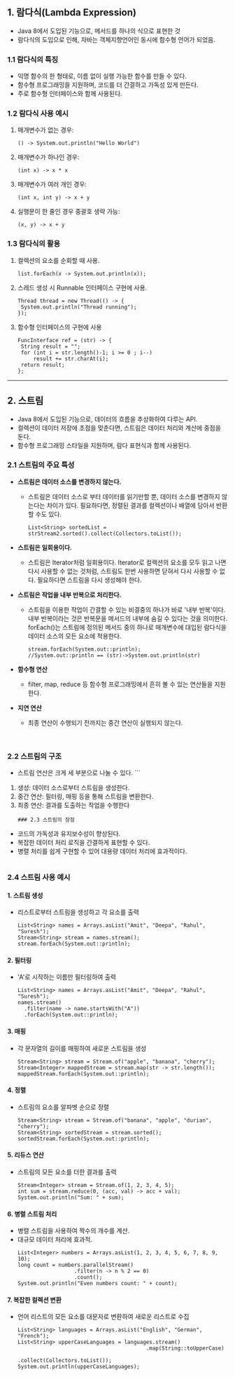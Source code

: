 <h2 id="1-람다식lambda-expression">1. 람다식(Lambda Expression)</h2>
<ul>
<li>Java 8에서 도입된 기능으로, 메서드를 하나의 식으로 표현한 것</li>
<li>람다식의 도입으로 인해, 자바는 객체지향언어인 동시에 함수형 언어가 되었음.</li>
</ul>
<h3 id="11-람다식의-특징">1.1 람다식의 특징</h3>
<ul>
<li>익명 함수의 한 형태로, 이름 없이 실행 가능한 함수를 만들 수 있다.</li>
<li>함수형 프로그래밍을 지원하며, 코드를 더 간결하고 가독성 있게 만든다.</li>
<li>주로 함수형 인터페이스와 함께 사용된다.</li>
</ul>
<h3 id="12-람다식-사용-예시">1.2 람다식 사용 예시</h3>
<ol>
<li><p>매개변수가 없는 경우:</p>
<pre><code class="language-java">() -&gt; System.out.println(&quot;Hello World&quot;)</code></pre>
</li>
<li><p>매개변수가 하나인 경우:</p>
<pre><code class="language-java">(int x) -&gt; x * x</code></pre>
</li>
<li><p>매개변수가 여러 개인 경우:</p>
<pre><code class="language-java">(int x, int y) -&gt; x + y</code></pre>
</li>
<li><p>실행문이 한 줄인 경우 중괄호 생략 가능:</p>
<pre><code class="language-java">(x, y) -&gt; x + y</code></pre>
</li>
</ol>
<h3 id="13-람다식의-활용">1.3 람다식의 활용</h3>
<ol>
<li><p>컬렉션의 요소를 순회할 때 사용.</p>
<pre><code class="language-java">list.forEach(x -&gt; System.out.println(x));</code></pre>
</li>
<li><p>스레드 생성 시 Runnable 인터페이스 구현에 사용.</p>
<pre><code class="language-java">Thread thread = new Thread(() -&gt; {
 System.out.println(&quot;Thread running&quot;);
});</code></pre>
</li>
<li><p>함수형 인터페이스의 구현에 사용</p>
<pre><code class="language-java">FuncInterface ref = (str) -&gt; {
 String result = &quot;&quot;;
 for (int i = str.length()-1; i &gt;= 0 ; i--)
     result += str.charAt(i);
 return result;
};</code></pre>
</li>
</ol>
<hr />
<h2 id="2-스트림">2. 스트림</h2>
<ul>
<li>Java 8에서 도입된 기능으로, 데이터의 흐름을 추상화하여 다루는 API.</li>
<li>컬렉션이 데이터 저장에 초점을 맞춘다면, 스트림은 데이터 처리와 계산에 중점을 둔다.</li>
<li>함수형 프로그래밍 스타일을 지원하며, 람다 표현식과 함께 사용된다.<br />

</li>
</ul>
<h3 id="21-스트림의-주요-특성">2.1 스트림의 주요 특성</h3>
<ul>
<li><p><strong>스트림은 데이터 소스를 변경하지 않는다.</strong></p>
<ul>
<li>스트림은 데이터 소스로 부터 데이터를 읽기만할 뿐, 데이터 소스를 변경하지 않는다는 차이가 있다. 필요하다면, 정렬된 결과를 컬렉션이나 배열에 담아서 반환할 수도 있다.<pre><code>List&lt;String&gt; sortedList = strStream2.sorted().collect(Collectors.toList());</code></pre></li>
</ul>
</li>
<li><p><strong>스트림은 일회용이다.</strong></p>
<ul>
<li>스트림은 Iterator처럼 일회용이다. Iterator로 컬렉션의 요소를 모두 읽고 나면 다시 사용할 수 없는 것처럼, 스트림도 한번 사용하면 닫혀서 다시 사용할 수 없다. 필요하다면 스트림을 다시 생성해야 한다.</li>
</ul>
</li>
<li><p><strong>스트림은 작업을 내부 반복으로 처리한다.</strong></p>
<ul>
<li>스트림을 이용한 작업이 간결할 수 있는 비결중의 하나가 바로 '내부 반복'이다. 내부 반복이라는 것은 반복문을 메서드의 내부에 숨길 수 있다는 것을 의미한다. forEach()는 스트림에 정의된 메서드 중의 하나로 매개변수에 대입된 람다식을 데이터 소스의 모든 요소에 적용한다.<pre><code>stream.forEach(System.out::println);
//System.out::println == (str)-&gt;System.out.println(str)</code></pre></li>
</ul>
</li>
<li><p><strong>함수형 연산</strong></p>
<ul>
<li>filter, map, reduce 등 함수형 프로그래밍에서 흔히 볼 수 있는 연산들을 지원한다.</li>
</ul>
</li>
<li><p><strong>지연 연산</strong></p>
<ul>
<li>최종 연산이 수행되기 전까지는 중간 연산이 실행되지 않는다.</li>
</ul>
</li>
</ul>
<br />

<h3 id="22-스트림의-구조">2.2 스트림의 구조</h3>
<ul>
<li>스트림 연산은 크게 세 부분으로 나눌 수 있다.
```</li>
</ul>
<ol>
<li>생성: 데이터 소스로부터 스트림을 생성한다.</li>
<li>중간 연산: 필터링, 매핑 등을 통해 스트림을 변환한다.</li>
<li>최종 연산: 결과를 도출하는 작업을 수행한다<pre><code>### 2.3 스트림의 장점</code></pre></li>
</ol>
<ul>
<li>코드의 가독성과 유지보수성이 향상된다.</li>
<li>복잡한 데이터 처리 로직을 간결하게 표현할 수 있다.</li>
<li>병렬 처리를 쉽게 구현할 수 있어 대용량 데이터 처리에 효과적이다.<pre><code></code></pre></li>
</ul>
<h3 id="24-스트림-사용-예시">2.4 스트림 사용 예시</h3>
<h4 id="1-스트림-생성">1. 스트림 생성</h4>
<ul>
<li>리스트로부터 스트림을 생성하고 각 요소를 출력<pre><code class="language-java">List&lt;String&gt; names = Arrays.asList(&quot;Amit&quot;, &quot;Deepa&quot;, &quot;Rahul&quot;, &quot;Suresh&quot;);
Stream&lt;String&gt; stream = names.stream();
stream.forEach(System.out::println);</code></pre>
</li>
</ul>
<h4 id="2-필터링">2. 필터링</h4>
<ul>
<li>'A'로 시작하는 이름만 필터링하여 출력<pre><code class="language-java">List&lt;String&gt; names = Arrays.asList(&quot;Amit&quot;, &quot;Deepa&quot;, &quot;Rahul&quot;, &quot;Suresh&quot;);
names.stream()
  .filter(name -&gt; name.startsWith(&quot;A&quot;))
  .forEach(System.out::println);</code></pre>
</li>
</ul>
<h4 id="3-매핑">3. 매핑</h4>
<ul>
<li>각 문자열의 길이를 매핑하여 새로운 스트림을 생성<pre><code class="language-java">Stream&lt;String&gt; stream = Stream.of(&quot;apple&quot;, &quot;banana&quot;, &quot;cherry&quot;);
Stream&lt;Integer&gt; mappedStream = stream.map(str -&gt; str.length());
mappedStream.forEach(System.out::println);</code></pre>
</li>
</ul>
<h4 id="4-정렬">4. 정렬</h4>
<ul>
<li>스트림의 요소를 알파벳 순으로 정렬<pre><code class="language-java">Stream&lt;String&gt; stream = Stream.of(&quot;banana&quot;, &quot;apple&quot;, &quot;durian&quot;, &quot;cherry&quot;);
Stream&lt;String&gt; sortedStream = stream.sorted();
sortedStream.forEach(System.out::println);</code></pre>
</li>
</ul>
<h4 id="5-리듀스-연산">5. 리듀스 연산</h4>
<ul>
<li>스트림의 모든 요소를 더한 결과를 출력<pre><code class="language-java">Stream&lt;Integer&gt; stream = Stream.of(1, 2, 3, 4, 5);
int sum = stream.reduce(0, (acc, val) -&gt; acc + val);
System.out.println(&quot;Sum: &quot; + sum);</code></pre>
</li>
</ul>
<h4 id="6-병렬-스트림-처리">6. 병렬 스트림 처리</h4>
<ul>
<li>병렬 스트림을 사용하여 짝수의 개수를 계산. </li>
<li>대규모 데이터 처리에 효과적.<pre><code class="language-java">List&lt;Integer&gt; numbers = Arrays.asList(1, 2, 3, 4, 5, 6, 7, 8, 9, 10);
long count = numbers.parallelStream()
                  .filter(n -&gt; n % 2 == 0)
                  .count();
System.out.println(&quot;Even numbers count: &quot; + count);</code></pre>
</li>
</ul>
<h4 id="7-복잡한-컬렉션-변환">7. 복잡한 컬렉션 변환</h4>
<ul>
<li>언어 리스트의 모든 요소를 대문자로 변환하여 새로운 리스트로 수집<pre><code class="language-java">List&lt;String&gt; languages = Arrays.asList(&quot;English&quot;, &quot;German&quot;, &quot;French&quot;);
List&lt;String&gt; upperCaseLanguages = languages.stream()
                                         .map(String::toUpperCase)
                                         .collect(Collectors.toList());
System.out.println(upperCaseLanguages);</code></pre>
</li>
</ul>